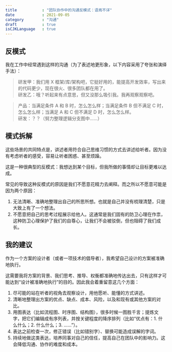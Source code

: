 ```yaml
---
title           : "团队协作中的沟通反模式：语焉不详"
date            : 2021-09-05
category        : "沟通"
draft           : true
isCJKLanguage   : true
---
```


## 反模式

我在工作中经常遇到这样的沟通（为了表述地更形象，以下内容采用了夸张和演绎手法）：

> 研发甲：我们用 X 框架/库/架构吧，它挺好用的，能提高开发效率，写出来的代码更少，现在很火、很多团队都在用了。  
> 研发乙：哦？听起来有点意思，但又没那么吸引我。我再观察观察吧。

> 产品：当满足条件 A 和 B 时，怎么怎么样；当满足条件 B 但不满足 C 时，怎么怎么样；当满足 A 和 C 但不满足 D 时，怎么怎么样。  
> 研发：？？（努力整理逻辑分支图中……）

## 模式拆解

这些场景的共同特点是，讲述者用符合自己思维习惯的方式去讲述给听者。因为没有考虑听者的感受，容易让听者困惑、甚至烦躁。

这是一种很典型的反模式：我想达到某个目标，但我所做的事情却让目标更难以达成。

常见的导致这种反模式的原因是我们不愿意花精力去阐释。而之所以不愿意可能是因为两个原因：

1. 无法清晰、准确地整理出自己的所思所想。也就是自己并没有梳理清楚，只是大致上有了一个想法。
2. 不愿意把自己的思考过程展示给他人。这通常是我们固有的防卫心理在作祟，这种防卫心理保护了我们的自尊心，让我们不会被驳倒，但也阻碍了我们成长。

## 我的建议

作为一个方案的设计者（或者一项技术的倡导者），我希望自己设计的方案被准确地执行。

这需要我将方案的背景、我们思考、推导、权衡都准确地传达出去，只有这样才可能达到“设计被准确地执行”的目的。因此我会着重留意这几个方面：

1. 尽可能的站在听者的视角去观察设计，用他愿听、能懂的方式讲述。
2. 清晰地整理出方案的优点、缺点、成本、风险，以及和现有或其他方案的对比。
3. 用图表达（比如流程图、时序图、结构图），很多时候一图胜千言；提炼文字，把它们编辑成有序列表，并按关键程度的降序排列（比如“优点有：1. 什么什么；2. 什么什么；3. ……”）。
4. 表达之前检查一次，修正错误（比如错别字）、替换可能造成误解的字词。
5. 持续地做这类表达，培养同事对自己的信任，提高自己在团队中的影响力。这会降低沟通、协作的难度和成本。